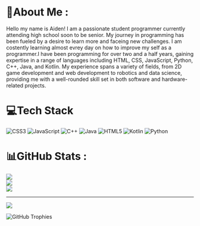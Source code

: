 # 💫About Me :
Hello my name is Aiden! I am a passionate student programmer currently attending high school soon to be senior. My journey in programming has been fueled by a desire to learn more and faceing new challenges. I am costently learning almost evrey day on how to improve my self as a programmer.I have been programming for over two and a half years, gaining expertise in a range of languages including HTML, CSS, JavaScript, Python, C++, Java, and Kotlin. My experience spans a variety of fields, from 2D game development and web development to robotics and data science, providing me with a well-rounded skill set in both software and hardware-related projects.


# 💻Tech Stack
![CSS3](https://img.shields.io/badge/css3-%231572B6.svg?style=for-the-badge&logo=css3&logoColor=white) ![JavaScript](https://img.shields.io/badge/javascript-%23323330.svg?style=for-the-badge&logo=javascript&logoColor=%23F7DF1E) ![C++](https://img.shields.io/badge/c++-%2300599C.svg?style=for-the-badge&logo=c%2B%2B&logoColor=white) ![Java](https://img.shields.io/badge/java-%23ED8B00.svg?style=for-the-badge&logo=java&logoColor=white) ![HTML5](https://img.shields.io/badge/html5-%23E34F26.svg?style=for-the-badge&logo=html5&logoColor=white) ![Kotlin](https://img.shields.io/badge/kotlin-%230095D5.svg?style=for-the-badge&logo=kotlin&logoColor=white) ![Python](https://img.shields.io/badge/python-3670A0?style=for-the-badge&logo=python&logoColor=ffdd54)
# 📊GitHub Stats :
![](https://github-readme-stats.vercel.app/api?username=791747hnlhymt&theme=radical&hide_border=false&include_all_commits=false&count_private=false)<br/>
![](https://github-readme-streak-stats.herokuapp.com/?user=791747hnlhymt&theme=radical&hide_border=false)<br/>
![](https://github-readme-stats.vercel.app/api/top-langs/?username=791747hnlhymt&theme=radical&hide_border=false&include_all_commits=false&count_private=false&layout=compact)

---
[![](https://visitcount.itsvg.in/api?id=791747hnlhymt&icon=0&color=0)](https://visitcount.itsvg.in)





![GitHub Trophies](https://github-profile-trophy.vercel.app/?username=791747hnlhymt&theme=onedark)
